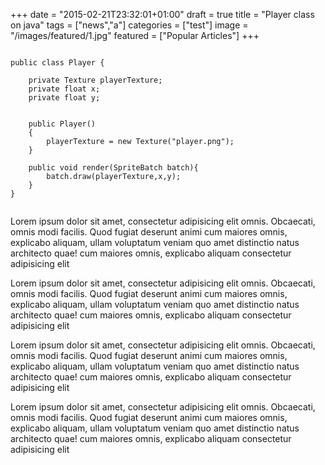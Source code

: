 +++
date = "2015-02-21T23:32:01+01:00"
draft = true
title = "Player class on java"
tags = ["news","a"]
categories = ["test"]
image = "/images/featured/1.jpg"
featured = ["Popular Articles"]
+++

<pre class="line-numbers"><code class="language-java">
public class Player {

    private Texture playerTexture;
    private float x;
    private float y;


    public Player()
    {
        playerTexture = new Texture("player.png");
    }

    public void render(SpriteBatch batch){
        batch.draw(playerTexture,x,y);
    }
}

</code></pre>

<!--more-->

Lorem ipsum dolor sit amet, consectetur adipisicing elit omnis. Obcaecati, 
 omnis modi facilis. Quod fugiat deserunt animi cum maiores omnis, explicabo aliquam, ullam voluptatum veniam quo amet distinctio natus architecto quae! cum maiores omnis, explicabo aliquam consectetur adipisicing elit

Lorem ipsum dolor sit amet, consectetur adipisicing elit omnis. Obcaecati, omnis modi facilis. Quod fugiat deserunt animi cum maiores omnis, explicabo aliquam, ullam voluptatum veniam quo amet distinctio natus architecto quae! cum maiores omnis, explicabo aliquam consectetur adipisicing elit

Lorem ipsum dolor sit amet, consectetur adipisicing elit omnis. Obcaecati, omnis modi facilis. Quod fugiat deserunt animi cum maiores omnis, explicabo aliquam, ullam voluptatum veniam quo amet distinctio natus architecto quae! cum maiores omnis, explicabo aliquam consectetur adipisicing elit

Lorem ipsum dolor sit amet, consectetur adipisicing elit omnis. Obcaecati, omnis modi facilis. Quod fugiat deserunt animi cum maiores omnis, explicabo aliquam, ullam voluptatum veniam quo amet distinctio natus architecto quae! cum maiores omnis, explicabo aliquam consectetur adipisicing elit

